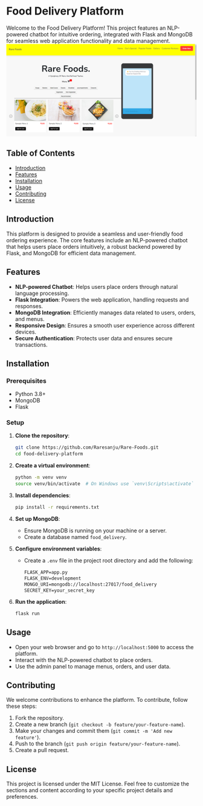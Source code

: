 
# Food Delivery Platform

Welcome to the Food Delivery Platform! This project features an NLP-powered chatbot for intuitive ordering, integrated with Flask and MongoDB for seamless web application functionality and data management.
![Food Delivery Platform](static/images/Screenshot)
## Table of Contents
- [Introduction](#introduction)
- [Features](#features)
- [Installation](#installation)
- [Usage](#usage)
- [Contributing](#contributing)
- [License](#license)

## Introduction

This platform is designed to provide a seamless and user-friendly food ordering experience. The core features include an NLP-powered chatbot that helps users place orders intuitively, a robust backend powered by Flask, and MongoDB for efficient data management.

## Features

- **NLP-powered Chatbot**: Helps users place orders through natural language processing.
- **Flask Integration**: Powers the web application, handling requests and responses.
- **MongoDB Integration**: Efficiently manages data related to users, orders, and menus.
- **Responsive Design**: Ensures a smooth user experience across different devices.
- **Secure Authentication**: Protects user data and ensures secure transactions.

## Installation

### Prerequisites

- Python 3.8+
- MongoDB
- Flask

### Setup

1. **Clone the repository**:
   ```bash
   git clone https://github.com/Raresanju/Rare-Foods.git
   cd food-delivery-platform
   ```

2. **Create a virtual environment**:
   ```bash
   python -m venv venv
   source venv/bin/activate  # On Windows use `venv\Scripts\activate`
   ```

3. **Install dependencies**:
   ```bash
   pip install -r requirements.txt
   ```

4. **Set up MongoDB**:
   - Ensure MongoDB is running on your machine or a server.
   - Create a database named `food_delivery`.

5. **Configure environment variables**:
   - Create a `.env` file in the project root directory and add the following:
     ```env
     FLASK_APP=app.py
     FLASK_ENV=development
     MONGO_URI=mongodb://localhost:27017/food_delivery
     SECRET_KEY=your_secret_key
     ```

6. **Run the application**:
   ```bash
   flask run
   ```

## Usage

- Open your web browser and go to `http://localhost:5000` to access the platform.
- Interact with the NLP-powered chatbot to place orders.
- Use the admin panel to manage menus, orders, and user data.

## Contributing

We welcome contributions to enhance the platform. To contribute, follow these steps:

1. Fork the repository.
2. Create a new branch (`git checkout -b feature/your-feature-name`).
3. Make your changes and commit them (`git commit -m 'Add new feature'`).
4. Push to the branch (`git push origin feature/your-feature-name`).
5. Create a pull request.

## License

This project is licensed under the MIT License. 
Feel free to customize the sections and content according to your specific project details and preferences.
